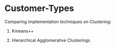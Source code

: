 # Customer-Types
Comparing implementation techniques on Clustering: 
1) Kmeans++

2) Hierarchical Agglomerative Clusterings
